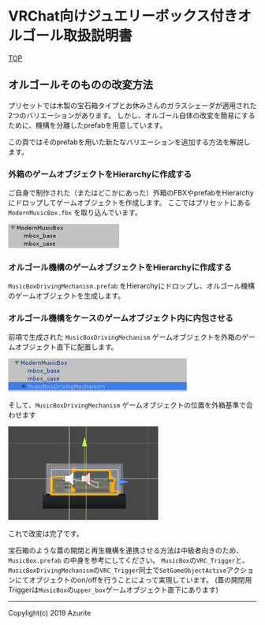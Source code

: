 # VRChat向けジュエリーボックス付きオルゴール取扱説明書

[TOP](index.md)

## オルゴールそのものの改変方法

プリセットでは木製の宝石箱タイプとお休みさんのガラスシェーダが適用された2つのバリエーションがあります。
しかし、オルゴール自体の改変を簡易にするために、機構を分離したprefabを用意しています。

この頁ではそのprefabを用いた新たなバリエーションを追加する方法を解説します。

### 外箱のゲームオブジェクトをHierarchyに作成する

ご自身で制作された（またはどこかにあった）外箱のFBXやprefabをHierarchyにドロップしてゲームオブジェクトを作成します。
ここではプリセットにある `ModernMusicBox.fbx` を取り込んでいます。

![hierarchy_mmbox](images/customize_mbox/hierarchy_mmbox.png "hierarchy_mmbox")

### オルゴール機構のゲームオブジェクトをHierarchyに作成する

`MusicBoxDrivingMechanism.prefab` をHierarchyにドロップし、オルゴール機構のゲームオブジェクトを生成します。

### オルゴール機構をケースのゲームオブジェクト内に内包させる

前項で生成された `MusicBoxDrivingMechanism` ゲームオブジェクトを外箱のゲームオブジェクト直下に配置します。

![hierarchy_mbdm_in_mmbox](images/customize_mbox/hierarchy_mbdm_in_mmbox.png "hierarchy_mbdm_in_mmbox")

そして、`MusicBoxDrivingMechanism` ゲームオブジェクトの位置を外箱基準で合わせます

![mmbox](images/customize_mbox/mmbox.png "mmbox")

これで改変は完了です。

宝石箱のような蓋の開閉と再生機構を連携させる方法は中級者向きのため、`MusicBox.prefab` の中身を参考にしてください。
`MusicBox`の`VRC_Trigger`と、`MusicBoxDrivingMechanism`の`VRC_Trigger`同士で`SetGameObjectActive`アクションにてオブジェクトのon/offを行うことによって実現しています。
(蓋の開閉用Triggerは`MusicBox`の`upper_box`ゲームオブジェクト直下にあります)

---

Copylight(c) 2019 Azurite

